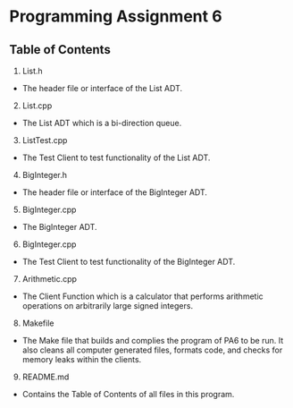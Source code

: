 <!-------------------------------------------------------------------------------
Brian Nguyen, bnguy118
2022 Winter CSE101 PA6
README.md
The Table of Contents of all files in this program
--------------------------------------------------------------------------------->
# Programming Assignment 6

## Table of Contents
1. List.h
* The header file or interface of the List ADT.
2. List.cpp
* The List ADT which is a bi-direction queue.
3. ListTest.cpp
* The Test Client to test functionality of the List ADT.
4. BigInteger.h
* The header file or interface of the BigInteger ADT.
5. BigInteger.cpp
* The BigInteger ADT.
6. BigInteger.cpp
* The Test Client to test functionality of the BigInteger ADT.
7. Arithmetic.cpp
* The Client Function which is a calculator that performs arithmetic operations on arbitrarily large signed integers.
8. Makefile
* The Make file that builds and complies the program of PA6 to be run. It also cleans all computer generated files, formats code, and checks for memory leaks within the clients.
9. README.md
* Contains the Table of Contents of all files in this program.
